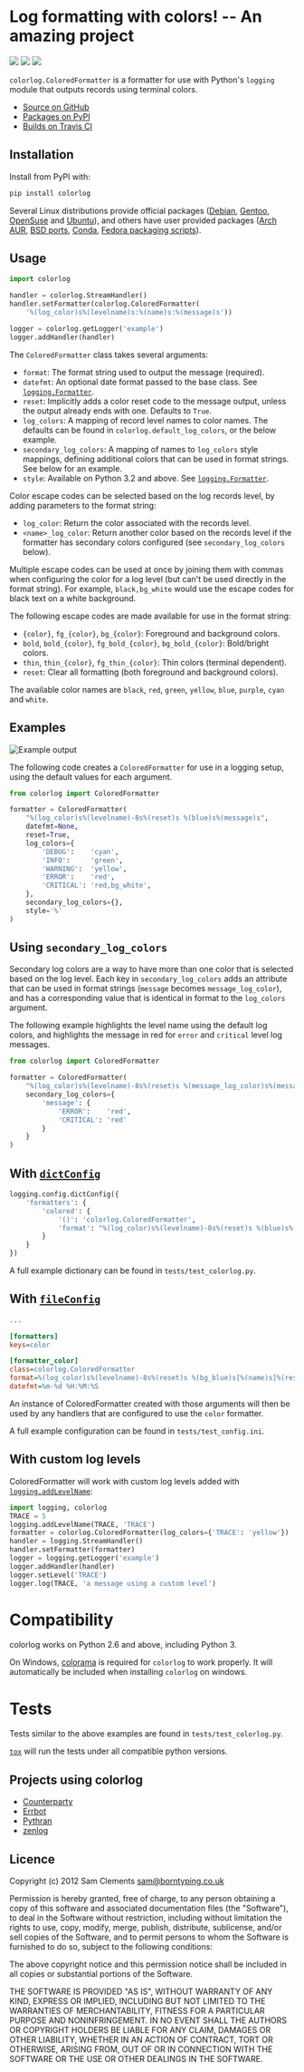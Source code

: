 
# Log formatting with colors! -- An amazing project

[![](https://img.shields.io/pypi/v/colorlog.svg)](https://warehouse.python.org/project/colorlog/)
[![](https://img.shields.io/pypi/l/colorlog.svg)](https://warehouse.python.org/project/colorlog/)
[![](https://img.shields.io/travis/borntyping/python-colorlog/master.svg)](https://travis-ci.org/borntyping/python-colorlog)

`colorlog.ColoredFormatter` is a formatter for use with Python's `logging`
module that outputs records using terminal colors.

* [Source on GitHub](https://github.com/borntyping/python-colorlog)
* [Packages on PyPI](https://pypi.python.org/pypi/colorlog)
* [Builds on Travis CI](https://travis-ci.org/borntyping/python-colorlog)

Installation
------------

Install from PyPI with:

```bash
pip install colorlog
```

Several Linux distributions provide official packages ([Debian], [Gentoo],
[OpenSuse] and [Ubuntu]), and others have user provided packages ([Arch AUR],
[BSD ports], [Conda], [Fedora packaging scripts]).

Usage
-----

```python
import colorlog

handler = colorlog.StreamHandler()
handler.setFormatter(colorlog.ColoredFormatter(
	'%(log_color)s%(levelname)s:%(name)s:%(message)s'))

logger = colorlog.getLogger('example')
logger.addHandler(handler)
```

The `ColoredFormatter` class takes several arguments:

- `format`: The format string used to output the message (required).
- `datefmt`: An optional date format passed to the base class. See [`logging.Formatter`][Formatter].
- `reset`: Implicitly adds a color reset code to the message output, unless the output already ends with one. Defaults to `True`.
- `log_colors`: A mapping of record level names to color names. The defaults can be found in `colorlog.default_log_colors`, or the below example.
- `secondary_log_colors`: A mapping of names to `log_colors` style mappings, defining additional colors that can be used in format strings. See below for an example.
- `style`: Available on Python 3.2 and above. See [`logging.Formatter`][Formatter].

Color escape codes can be selected based on the log records level, by adding
parameters to the format string:

- `log_color`: Return the color associated with the records level.
- `<name>_log_color`: Return another color based on the records level if the formatter has secondary colors configured (see `secondary_log_colors` below).

Multiple escape codes can be used at once by joining them with commas when
configuring the color for a log level (but can't be used directly in the format
string). For example, `black,bg_white` would use the escape codes for black
text on a white background.

The following escape codes are made available for use in the format string:

- `{color}`, `fg_{color}`, `bg_{color}`: Foreground and background colors.
- `bold`, `bold_{color}`, `fg_bold_{color}`, `bg_bold_{color}`: Bold/bright colors.
- `thin`, `thin_{color}`, `fg_thin_{color}`: Thin colors (terminal dependent).
- `reset`: Clear all formatting (both foreground and background colors).

The available color names are `black`, `red`, `green`, `yellow`, `blue`,
`purple`, `cyan` and `white`.

Examples
--------

![Example output](doc/example.png)

The following code creates a `ColoredFormatter` for use in a logging setup,
using the default values for each argument.

```python
from colorlog import ColoredFormatter

formatter = ColoredFormatter(
	"%(log_color)s%(levelname)-8s%(reset)s %(blue)s%(message)s",
	datefmt=None,
	reset=True,
	log_colors={
		'DEBUG':    'cyan',
		'INFO':     'green',
		'WARNING':  'yellow',
		'ERROR':    'red',
		'CRITICAL': 'red,bg_white',
	},
	secondary_log_colors={},
	style='%'
)
```

Using `secondary_log_colors`
------------------------------

Secondary log colors are a way to have more than one color that is selected
based on the log level. Each key in `secondary_log_colors` adds an attribute
that can be used in format strings (`message` becomes `message_log_color`), and
has a corresponding value that is identical in format to the `log_colors`
argument.

The following example highlights the level name using the default log colors,
and highlights the message in red for `error` and `critical` level log messages.

```python
from colorlog import ColoredFormatter

formatter = ColoredFormatter(
	"%(log_color)s%(levelname)-8s%(reset)s %(message_log_color)s%(message)s",
	secondary_log_colors={
		'message': {
			'ERROR':    'red',
			'CRITICAL': 'red'
		}
	}
)
```

With [`dictConfig`][dictConfig]
-------------------------------

```python
logging.config.dictConfig({
	'formatters': {
		'colored': {
			'()': 'colorlog.ColoredFormatter',
			'format': "%(log_color)s%(levelname)-8s%(reset)s %(blue)s%(message)s"
		}
	}
})
```

A full example dictionary can be found in `tests/test_colorlog.py`.

With [`fileConfig`][fileConfig]
-------------------------------

```ini
...

[formatters]
keys=color

[formatter_color]
class=colorlog.ColoredFormatter
format=%(log_color)s%(levelname)-8s%(reset)s %(bg_blue)s[%(name)s]%(reset)s %(message)s from fileConfig
datefmt=%m-%d %H:%M:%S
```

An instance of ColoredFormatter created with those arguments will then be used
by any handlers that are configured to use the `color` formatter.

A full example configuration can be found in `tests/test_config.ini`.

With custom log levels
----------------------

ColoredFormatter will work with custom log levels added with
[`logging.addLevelName`][addLevelName]:

```python
import logging, colorlog
TRACE = 5
logging.addLevelName(TRACE, 'TRACE')
formatter = colorlog.ColoredFormatter(log_colors={'TRACE': 'yellow'})
handler = logging.StreamHandler()
handler.setFormatter(formatter)
logger = logging.getLogger('example')
logger.addHandler(handler)
logger.setLevel('TRACE')
logger.log(TRACE, 'a message using a custom level')
```

Compatibility
=============

colorlog works on Python 2.6 and above, including Python 3.

On Windows, [colorama] is required for `colorlog` to work properly.  It will
automatically be included when installing `colorlog` on windows.

Tests
=====

Tests similar to the above examples are found in `tests/test_colorlog.py`.

[`tox`][tox] will run the tests under all compatible python versions.


Projects using colorlog
-----------------------

- [Counterparty]
- [Errbot]
- [Pythran]
- [zenlog]

Licence
-------

Copyright (c) 2012 Sam Clements <sam@borntyping.co.uk>

Permission is hereby granted, free of charge, to any person obtaining a copy of
this software and associated documentation files (the "Software"), to deal in
the Software without restriction, including without limitation the rights to
use, copy, modify, merge, publish, distribute, sublicense, and/or sell copies of
the Software, and to permit persons to whom the Software is furnished to do so,
subject to the following conditions:

The above copyright notice and this permission notice shall be included in all
copies or substantial portions of the Software.

THE SOFTWARE IS PROVIDED "AS IS", WITHOUT WARRANTY OF ANY KIND, EXPRESS OR
IMPLIED, INCLUDING BUT NOT LIMITED TO THE WARRANTIES OF MERCHANTABILITY, FITNESS
FOR A PARTICULAR PURPOSE AND NONINFRINGEMENT. IN NO EVENT SHALL THE AUTHORS OR
COPYRIGHT HOLDERS BE LIABLE FOR ANY CLAIM, DAMAGES OR OTHER LIABILITY, WHETHER
IN AN ACTION OF CONTRACT, TORT OR OTHERWISE, ARISING FROM, OUT OF OR IN
CONNECTION WITH THE SOFTWARE OR THE USE OR OTHER DEALINGS IN THE SOFTWARE.

[dictConfig]: http://docs.python.org/3/library/logging.config.html#logging.config.dictConfig
[fileConfig]: http://docs.python.org/3/library/logging.config.html#logging.config.fileConfig
[addLevelName]: https://docs.python.org/3/library/logging.html#logging.addLevelNam[addLevelN]e
[Formatter]: http://docs.python.org/3/library/logging.html#logging.Formatter
[tox]: http://tox.readthedocs.org/
[Arch AUR]: https://aur.archlinux.org/packages/python-colorlog/
[BSD ports]: https://www.freshports.org/devel/py-colorlog/
[colorama]: https://pypi.python.org/pypi/colorama
[Conda]: https://anaconda.org/auto/colorlog
[Counterparty]: https://counterparty.io/
[Debian]: https://packages.debian.org/jessie/python-colorlog
[Errbot]: http://errbot.io/
[Fedora packaging scripts]: https://github.com/bartv/python-colorlog
[Gentoo]: https://packages.gentoo.org/packages/dev-python/colorlog
[OpenSuse]: http://rpm.pbone.net/index.php3?stat=3&search=python-colorlog&srodzaj=3
[Pythran]: http://pythonhosted.org/pythran/DEVGUIDE.html
[Ubuntu]: https://launchpad.net/python-colorlog
[zenlog]: https://github.com/ManufacturaInd/python-zenlog

